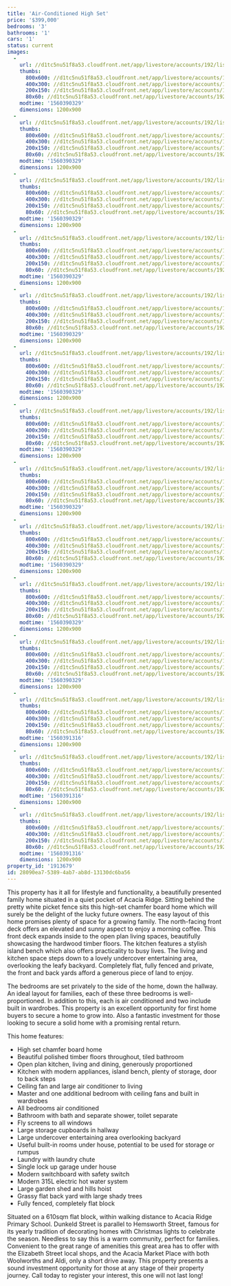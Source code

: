 ```yaml
---
title: 'Air-Conditioned High Set'
price: '$399,000'
bedrooms: '3'
bathrooms: '1'
cars: '1'
status: current
images:
  -
    url: //d1tc5nu51f8a53.cloudfront.net/app/livestore/accounts/192/listings/1949921/images/Dunkeld-24-Front-Day_b201-f1b2-4e20-968b-0625-f7e6-4ad3-06a0_20190613114400.jpg
    thumbs:
      800x600: //d1tc5nu51f8a53.cloudfront.net/app/livestore/accounts/192/listings/1949921/images/Dunkeld-24-Front-Day_b201-f1b2-4e20-968b-0625-f7e6-4ad3-06a0_20190613114400_800x600.jpg
      400x300: //d1tc5nu51f8a53.cloudfront.net/app/livestore/accounts/192/listings/1949921/images/Dunkeld-24-Front-Day_b201-f1b2-4e20-968b-0625-f7e6-4ad3-06a0_20190613114400_400x300.jpg
      200x150: //d1tc5nu51f8a53.cloudfront.net/app/livestore/accounts/192/listings/1949921/images/Dunkeld-24-Front-Day_b201-f1b2-4e20-968b-0625-f7e6-4ad3-06a0_20190613114400_200x150.jpg
      80x60: //d1tc5nu51f8a53.cloudfront.net/app/livestore/accounts/192/listings/1949921/images/Dunkeld-24-Front-Day_b201-f1b2-4e20-968b-0625-f7e6-4ad3-06a0_20190613114400_80x60.jpg
    modtime: '1560390329'
    dimensions: 1200x900
  -
    url: //d1tc5nu51f8a53.cloudfront.net/app/livestore/accounts/192/listings/1949921/images/Dunkeld-24-Kitchen2-_ad9d-c10c-918f-5871-686f-3584-c6d9-a6ae_20190613114414.jpg
    thumbs:
      800x600: //d1tc5nu51f8a53.cloudfront.net/app/livestore/accounts/192/listings/1949921/images/Dunkeld-24-Kitchen2-_ad9d-c10c-918f-5871-686f-3584-c6d9-a6ae_20190613114414_800x600.jpg
      400x300: //d1tc5nu51f8a53.cloudfront.net/app/livestore/accounts/192/listings/1949921/images/Dunkeld-24-Kitchen2-_ad9d-c10c-918f-5871-686f-3584-c6d9-a6ae_20190613114414_400x300.jpg
      200x150: //d1tc5nu51f8a53.cloudfront.net/app/livestore/accounts/192/listings/1949921/images/Dunkeld-24-Kitchen2-_ad9d-c10c-918f-5871-686f-3584-c6d9-a6ae_20190613114414_200x150.jpg
      80x60: //d1tc5nu51f8a53.cloudfront.net/app/livestore/accounts/192/listings/1949921/images/Dunkeld-24-Kitchen2-_ad9d-c10c-918f-5871-686f-3584-c6d9-a6ae_20190613114414_80x60.jpg
    modtime: '1560390329'
    dimensions: 1200x900
  -
    url: //d1tc5nu51f8a53.cloudfront.net/app/livestore/accounts/192/listings/1949921/images/Dunkeld-24-Kitchen-D_bc20-e44c-920b-9c6c-3400-7af5-2d87-0a40_20190613114423.jpg
    thumbs:
      800x600: //d1tc5nu51f8a53.cloudfront.net/app/livestore/accounts/192/listings/1949921/images/Dunkeld-24-Kitchen-D_bc20-e44c-920b-9c6c-3400-7af5-2d87-0a40_20190613114423_800x600.jpg
      400x300: //d1tc5nu51f8a53.cloudfront.net/app/livestore/accounts/192/listings/1949921/images/Dunkeld-24-Kitchen-D_bc20-e44c-920b-9c6c-3400-7af5-2d87-0a40_20190613114423_400x300.jpg
      200x150: //d1tc5nu51f8a53.cloudfront.net/app/livestore/accounts/192/listings/1949921/images/Dunkeld-24-Kitchen-D_bc20-e44c-920b-9c6c-3400-7af5-2d87-0a40_20190613114423_200x150.jpg
      80x60: //d1tc5nu51f8a53.cloudfront.net/app/livestore/accounts/192/listings/1949921/images/Dunkeld-24-Kitchen-D_bc20-e44c-920b-9c6c-3400-7af5-2d87-0a40_20190613114423_80x60.jpg
    modtime: '1560390329'
    dimensions: 1200x900
  -
    url: //d1tc5nu51f8a53.cloudfront.net/app/livestore/accounts/192/listings/1949921/images/Dunkeld-24-Living-Da_24c6-e319-6091-4dfa-48e8-ea3d-8d5f-cb8a_20190613114422.jpg
    thumbs:
      800x600: //d1tc5nu51f8a53.cloudfront.net/app/livestore/accounts/192/listings/1949921/images/Dunkeld-24-Living-Da_24c6-e319-6091-4dfa-48e8-ea3d-8d5f-cb8a_20190613114422_800x600.jpg
      400x300: //d1tc5nu51f8a53.cloudfront.net/app/livestore/accounts/192/listings/1949921/images/Dunkeld-24-Living-Da_24c6-e319-6091-4dfa-48e8-ea3d-8d5f-cb8a_20190613114422_400x300.jpg
      200x150: //d1tc5nu51f8a53.cloudfront.net/app/livestore/accounts/192/listings/1949921/images/Dunkeld-24-Living-Da_24c6-e319-6091-4dfa-48e8-ea3d-8d5f-cb8a_20190613114422_200x150.jpg
      80x60: //d1tc5nu51f8a53.cloudfront.net/app/livestore/accounts/192/listings/1949921/images/Dunkeld-24-Living-Da_24c6-e319-6091-4dfa-48e8-ea3d-8d5f-cb8a_20190613114422_80x60.jpg
    modtime: '1560390329'
    dimensions: 1200x900
  -
    url: //d1tc5nu51f8a53.cloudfront.net/app/livestore/accounts/192/listings/1949921/images/Dunkeld-24-Living2-D_8a8f-c30e-4ee6-f895-8d4e-2108-2724-8a69_20190613114418.jpg
    thumbs:
      800x600: //d1tc5nu51f8a53.cloudfront.net/app/livestore/accounts/192/listings/1949921/images/Dunkeld-24-Living2-D_8a8f-c30e-4ee6-f895-8d4e-2108-2724-8a69_20190613114418_800x600.jpg
      400x300: //d1tc5nu51f8a53.cloudfront.net/app/livestore/accounts/192/listings/1949921/images/Dunkeld-24-Living2-D_8a8f-c30e-4ee6-f895-8d4e-2108-2724-8a69_20190613114418_400x300.jpg
      200x150: //d1tc5nu51f8a53.cloudfront.net/app/livestore/accounts/192/listings/1949921/images/Dunkeld-24-Living2-D_8a8f-c30e-4ee6-f895-8d4e-2108-2724-8a69_20190613114418_200x150.jpg
      80x60: //d1tc5nu51f8a53.cloudfront.net/app/livestore/accounts/192/listings/1949921/images/Dunkeld-24-Living2-D_8a8f-c30e-4ee6-f895-8d4e-2108-2724-8a69_20190613114418_80x60.jpg
    modtime: '1560390329'
    dimensions: 1200x900
  -
    url: //d1tc5nu51f8a53.cloudfront.net/app/livestore/accounts/192/listings/1949921/images/Dunkeld-24-Bed1-Dayn_3131-4dd1-bc32-7c52-685c-7102-82fc-b7e8_20190613114430.jpg
    thumbs:
      800x600: //d1tc5nu51f8a53.cloudfront.net/app/livestore/accounts/192/listings/1949921/images/Dunkeld-24-Bed1-Dayn_3131-4dd1-bc32-7c52-685c-7102-82fc-b7e8_20190613114430_800x600.jpg
      400x300: //d1tc5nu51f8a53.cloudfront.net/app/livestore/accounts/192/listings/1949921/images/Dunkeld-24-Bed1-Dayn_3131-4dd1-bc32-7c52-685c-7102-82fc-b7e8_20190613114430_400x300.jpg
      200x150: //d1tc5nu51f8a53.cloudfront.net/app/livestore/accounts/192/listings/1949921/images/Dunkeld-24-Bed1-Dayn_3131-4dd1-bc32-7c52-685c-7102-82fc-b7e8_20190613114430_200x150.jpg
      80x60: //d1tc5nu51f8a53.cloudfront.net/app/livestore/accounts/192/listings/1949921/images/Dunkeld-24-Bed1-Dayn_3131-4dd1-bc32-7c52-685c-7102-82fc-b7e8_20190613114430_80x60.jpg
    modtime: '1560390329'
    dimensions: 1200x900
  -
    url: //d1tc5nu51f8a53.cloudfront.net/app/livestore/accounts/192/listings/1949921/images/Dunkeld-24-Bed2-Dayn_0142-dbed-c4d1-69ce-d53a-2635-b299-2f7e_20190613114429.jpg
    thumbs:
      800x600: //d1tc5nu51f8a53.cloudfront.net/app/livestore/accounts/192/listings/1949921/images/Dunkeld-24-Bed2-Dayn_0142-dbed-c4d1-69ce-d53a-2635-b299-2f7e_20190613114429_800x600.jpg
      400x300: //d1tc5nu51f8a53.cloudfront.net/app/livestore/accounts/192/listings/1949921/images/Dunkeld-24-Bed2-Dayn_0142-dbed-c4d1-69ce-d53a-2635-b299-2f7e_20190613114429_400x300.jpg
      200x150: //d1tc5nu51f8a53.cloudfront.net/app/livestore/accounts/192/listings/1949921/images/Dunkeld-24-Bed2-Dayn_0142-dbed-c4d1-69ce-d53a-2635-b299-2f7e_20190613114429_200x150.jpg
      80x60: //d1tc5nu51f8a53.cloudfront.net/app/livestore/accounts/192/listings/1949921/images/Dunkeld-24-Bed2-Dayn_0142-dbed-c4d1-69ce-d53a-2635-b299-2f7e_20190613114429_80x60.jpg
    modtime: '1560390329'
    dimensions: 1200x900
  -
    url: //d1tc5nu51f8a53.cloudfront.net/app/livestore/accounts/192/listings/1949921/images/Dunkeld-24-Bed3-Dayn_62b5-dd22-878a-d475-f3fe-38bb-80bd-ef67_20190613114425.jpg
    thumbs:
      800x600: //d1tc5nu51f8a53.cloudfront.net/app/livestore/accounts/192/listings/1949921/images/Dunkeld-24-Bed3-Dayn_62b5-dd22-878a-d475-f3fe-38bb-80bd-ef67_20190613114425_800x600.jpg
      400x300: //d1tc5nu51f8a53.cloudfront.net/app/livestore/accounts/192/listings/1949921/images/Dunkeld-24-Bed3-Dayn_62b5-dd22-878a-d475-f3fe-38bb-80bd-ef67_20190613114425_400x300.jpg
      200x150: //d1tc5nu51f8a53.cloudfront.net/app/livestore/accounts/192/listings/1949921/images/Dunkeld-24-Bed3-Dayn_62b5-dd22-878a-d475-f3fe-38bb-80bd-ef67_20190613114425_200x150.jpg
      80x60: //d1tc5nu51f8a53.cloudfront.net/app/livestore/accounts/192/listings/1949921/images/Dunkeld-24-Bed3-Dayn_62b5-dd22-878a-d475-f3fe-38bb-80bd-ef67_20190613114425_80x60.jpg
    modtime: '1560390329'
    dimensions: 1200x900
  -
    url: //d1tc5nu51f8a53.cloudfront.net/app/livestore/accounts/192/listings/1949921/images/Dunkeld-24-Bathroom-_a129-81a9-5519-9ba3-a959-7264-736b-784b_20190613114432.jpg
    thumbs:
      800x600: //d1tc5nu51f8a53.cloudfront.net/app/livestore/accounts/192/listings/1949921/images/Dunkeld-24-Bathroom-_a129-81a9-5519-9ba3-a959-7264-736b-784b_20190613114432_800x600.jpg
      400x300: //d1tc5nu51f8a53.cloudfront.net/app/livestore/accounts/192/listings/1949921/images/Dunkeld-24-Bathroom-_a129-81a9-5519-9ba3-a959-7264-736b-784b_20190613114432_400x300.jpg
      200x150: //d1tc5nu51f8a53.cloudfront.net/app/livestore/accounts/192/listings/1949921/images/Dunkeld-24-Bathroom-_a129-81a9-5519-9ba3-a959-7264-736b-784b_20190613114432_200x150.jpg
      80x60: //d1tc5nu51f8a53.cloudfront.net/app/livestore/accounts/192/listings/1949921/images/Dunkeld-24-Bathroom-_a129-81a9-5519-9ba3-a959-7264-736b-784b_20190613114432_80x60.jpg
    modtime: '1560390329'
    dimensions: 1200x900
  -
    url: //d1tc5nu51f8a53.cloudfront.net/app/livestore/accounts/192/listings/1949921/images/Dunkeld-24-Under-Day_8185-3c21-e39c-2414-9c3d-14ca-679d-c670_20190613114402.jpg
    thumbs:
      800x600: //d1tc5nu51f8a53.cloudfront.net/app/livestore/accounts/192/listings/1949921/images/Dunkeld-24-Under-Day_8185-3c21-e39c-2414-9c3d-14ca-679d-c670_20190613114402_800x600.jpg
      400x300: //d1tc5nu51f8a53.cloudfront.net/app/livestore/accounts/192/listings/1949921/images/Dunkeld-24-Under-Day_8185-3c21-e39c-2414-9c3d-14ca-679d-c670_20190613114402_400x300.jpg
      200x150: //d1tc5nu51f8a53.cloudfront.net/app/livestore/accounts/192/listings/1949921/images/Dunkeld-24-Under-Day_8185-3c21-e39c-2414-9c3d-14ca-679d-c670_20190613114402_200x150.jpg
      80x60: //d1tc5nu51f8a53.cloudfront.net/app/livestore/accounts/192/listings/1949921/images/Dunkeld-24-Under-Day_8185-3c21-e39c-2414-9c3d-14ca-679d-c670_20190613114402_80x60.jpg
    modtime: '1560390329'
    dimensions: 1200x900
  -
    url: //d1tc5nu51f8a53.cloudfront.net/app/livestore/accounts/192/listings/1949921/images/Dunkeld-24-Backyard-_d743-d680-3f8f-b9d4-7c33-90c7-db46-606c_20190613114411.jpg
    thumbs:
      800x600: //d1tc5nu51f8a53.cloudfront.net/app/livestore/accounts/192/listings/1949921/images/Dunkeld-24-Backyard-_d743-d680-3f8f-b9d4-7c33-90c7-db46-606c_20190613114411_800x600.jpg
      400x300: //d1tc5nu51f8a53.cloudfront.net/app/livestore/accounts/192/listings/1949921/images/Dunkeld-24-Backyard-_d743-d680-3f8f-b9d4-7c33-90c7-db46-606c_20190613114411_400x300.jpg
      200x150: //d1tc5nu51f8a53.cloudfront.net/app/livestore/accounts/192/listings/1949921/images/Dunkeld-24-Backyard-_d743-d680-3f8f-b9d4-7c33-90c7-db46-606c_20190613114411_200x150.jpg
      80x60: //d1tc5nu51f8a53.cloudfront.net/app/livestore/accounts/192/listings/1949921/images/Dunkeld-24-Backyard-_d743-d680-3f8f-b9d4-7c33-90c7-db46-606c_20190613114411_80x60.jpg
    modtime: '1560390329'
    dimensions: 1200x900
  -
    url: //d1tc5nu51f8a53.cloudfront.net/app/livestore/accounts/192/listings/1949921/images/Dunkeld-24-Patio-Day_c003-cf25-1462-ad20-39db-02f0-c691-1298_20190613115229.jpg
    thumbs:
      800x600: //d1tc5nu51f8a53.cloudfront.net/app/livestore/accounts/192/listings/1949921/images/Dunkeld-24-Patio-Day_c003-cf25-1462-ad20-39db-02f0-c691-1298_20190613115229_800x600.jpg
      400x300: //d1tc5nu51f8a53.cloudfront.net/app/livestore/accounts/192/listings/1949921/images/Dunkeld-24-Patio-Day_c003-cf25-1462-ad20-39db-02f0-c691-1298_20190613115229_400x300.jpg
      200x150: //d1tc5nu51f8a53.cloudfront.net/app/livestore/accounts/192/listings/1949921/images/Dunkeld-24-Patio-Day_c003-cf25-1462-ad20-39db-02f0-c691-1298_20190613115229_200x150.jpg
      80x60: //d1tc5nu51f8a53.cloudfront.net/app/livestore/accounts/192/listings/1949921/images/Dunkeld-24-Patio-Day_c003-cf25-1462-ad20-39db-02f0-c691-1298_20190613115229_80x60.jpg
    modtime: '1560391316'
    dimensions: 1200x900
  -
    url: //d1tc5nu51f8a53.cloudfront.net/app/livestore/accounts/192/listings/1949921/images/Dunkeld-24-Backyard2_8eb8-eb84-4f12-3c07-a311-9bb7-02cb-8793_20190613114406.jpg
    thumbs:
      800x600: //d1tc5nu51f8a53.cloudfront.net/app/livestore/accounts/192/listings/1949921/images/Dunkeld-24-Backyard2_8eb8-eb84-4f12-3c07-a311-9bb7-02cb-8793_20190613114406_800x600.jpg
      400x300: //d1tc5nu51f8a53.cloudfront.net/app/livestore/accounts/192/listings/1949921/images/Dunkeld-24-Backyard2_8eb8-eb84-4f12-3c07-a311-9bb7-02cb-8793_20190613114406_400x300.jpg
      200x150: //d1tc5nu51f8a53.cloudfront.net/app/livestore/accounts/192/listings/1949921/images/Dunkeld-24-Backyard2_8eb8-eb84-4f12-3c07-a311-9bb7-02cb-8793_20190613114406_200x150.jpg
      80x60: //d1tc5nu51f8a53.cloudfront.net/app/livestore/accounts/192/listings/1949921/images/Dunkeld-24-Backyard2_8eb8-eb84-4f12-3c07-a311-9bb7-02cb-8793_20190613114406_80x60.jpg
    modtime: '1560391316'
    dimensions: 1200x900
  -
    url: //d1tc5nu51f8a53.cloudfront.net/app/livestore/accounts/192/listings/1949921/images/Dunkeld-24-Block-Day_db1a-d073-1b80-1d76-b5de-b9b2-97d7-4470_20190613120150.jpg
    thumbs:
      800x600: //d1tc5nu51f8a53.cloudfront.net/app/livestore/accounts/192/listings/1949921/images/Dunkeld-24-Block-Day_db1a-d073-1b80-1d76-b5de-b9b2-97d7-4470_20190613120150_800x600.jpg
      400x300: //d1tc5nu51f8a53.cloudfront.net/app/livestore/accounts/192/listings/1949921/images/Dunkeld-24-Block-Day_db1a-d073-1b80-1d76-b5de-b9b2-97d7-4470_20190613120150_400x300.jpg
      200x150: //d1tc5nu51f8a53.cloudfront.net/app/livestore/accounts/192/listings/1949921/images/Dunkeld-24-Block-Day_db1a-d073-1b80-1d76-b5de-b9b2-97d7-4470_20190613120150_200x150.jpg
      80x60: //d1tc5nu51f8a53.cloudfront.net/app/livestore/accounts/192/listings/1949921/images/Dunkeld-24-Block-Day_db1a-d073-1b80-1d76-b5de-b9b2-97d7-4470_20190613120150_80x60.jpg
    modtime: '1560391316'
    dimensions: 1200x900
property_id: '1913679'
id: 28090ea7-5389-4ab7-ab8d-13130dc6ba56
---
```

This property has it all for lifestyle and functionality, a beautifully presented family home situated in a quiet pocket of Acacia Ridge. Sitting behind the pretty white picket fence sits this high-set chamfer board home which will surely be the delight of the lucky future owners. The easy layout of this home promises plenty of space for a growing family. The north-facing front deck offers an elevated and sunny aspect to enjoy a morning coffee. This front deck expands inside to the open plan living spaces, beautifully showcasing the hardwood timber floors. The kitchen features a stylish island bench which also offers practicality to busy lives. The living and kitchen space steps down to a lovely undercover entertaining area, overlooking the leafy backyard. Completely flat, fully fenced and private, the front and back yards afford a generous piece of land to enjoy.

The bedrooms are set privately to the side of the home, down the hallway. An ideal layout for families, each of these three bedrooms is well-proportioned. In addition to this, each is air conditioned and two include built in wardrobes. This property is an excellent opportunity for first home buyers to secure a home to grow into. Also a fantastic investment for those looking to secure a solid home with a promising rental return.

This home features:

*  High set chamfer board home
*  Beautiful polished timber floors throughout, tiled bathroom
*  Open plan kitchen, living and dining, generously proportioned
*  Kitchen with modern appliances, island bench, plenty of storage, door to back steps
*  Ceiling fan and large air conditioner to living 
*  Master and one additional bedroom with ceiling fans and built in wardrobes 
*  All bedrooms air conditioned
*  Bathroom with bath and separate shower, toilet separate
*  Fly screens to all windows
*  Large storage cupboards in hallway
*  Large undercover entertaining area overlooking backyard
*  Useful built-in rooms under house, potential to be used for storage or rumpus
*  Laundry with laundry chute 
*  Single lock up garage under house
*  Modern switchboard with safety switch
*  Modern 315L electric hot water system
*  Large garden shed and hills hoist
*  Grassy flat back yard with large shady trees
*  Fully fenced, completely flat block

Situated on a 610sqm flat block, within walking distance to Acacia Ridge Primary School. Dunkeld Street is parallel to Hemsworth Street, famous for its yearly tradition of decorating homes with Christmas lights to celebrate the season. Needless to say this is a warm community, perfect for families. Convenient to the great range of amenities this great area has to offer with the Elizabeth Street local shops, and the Acacia Market Place with both Woolworths and Aldi, only a short drive away. This property presents a sound investment opportunity for those at any stage of their property journey. Call today to register your interest, this one will not last long!